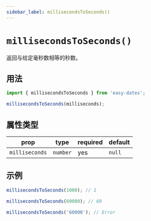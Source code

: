 ```yaml
---
sidebar_label: millisecondsToSeconds()
---
```


# `millisecondsToSeconds()`

返回与给定毫秒数相等的秒数。

## 用法

```javascript
import { millisecondsToSeconds } from 'easy-dates';

millisecondsToSeconds(milliseconds);
```

## 属性类型

| prop           | type     | required | default  |
|----------------|----------|----------|----------|
| `milliseconds` | `number` | yes      | `null`   |

## 示例

```javascript
millisecondsToSeconds(1000); // 1
```

```javascript
millisecondsToSeconds(60000); // 60
```

```javascript
millisecondsToSeconds('60000'); // Error
```